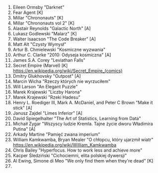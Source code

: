 1. Eileen Ormsby "Darknet"
2. Fear Agent [K]
3. Millar "Chrononauts" [K]
4. Millar "Chrononauts vol 2" [K]
5. Alastair Reynolds "Galactic North" [A]
6. Lukasz Godlewski "Malarz" [K]
7. Walter Isaacson "The Code Breaker" [A]
8. Matt Alt "Czysty Wymysł"
9. Artur B. Chmielewski "Kosmiczne wyzwania"
10. Arthur C. Clarke "2010: Odyseja kosmiczna" [A]
11. James S.A. Corey "Leviathan Falls"
12. Secret Empire (Marvel) [K] https://en.wikipedia.org/wiki/Secret_Empire_(comics)
13. Dmitry Glukhovsky "Outpost" [A]
14. Marcin Wicha "Rzeczy których nie wyrzuciłem"
15. Will Larson "An Elegant Puzzle"
16. Marek Krajewski "Liczby Harona"
17. Marek Krajewski "Rzeki Hadesu"
18. Henry L. Roediger III, Mark A. McDaniel, and Peter C Brown "Make it stick" [A]
19. Janusz Zajdel "Limes Inferior" [A]
20. David Spiegelhalter "The Art of Statistics, Learning from Data"
21. Michaił Zygar "Wszyscy ludzie Kremla. Tajne życie dworu Władimira Putina" [A]
22. Arkady Martine "Pamięć zwana imperium"
23. William Kamkwamba, Bryan Mealer "O chłopcu, który ujarzmił wiatr" https://en.wikipedia.org/wiki/William_Kamkwamba
24. Chris Bailey "Hyperfocus. How to work less and achieve more"
25. Kacper Śledziński "Cichociemni, elita polskiej dywersji"
26. Al Ewing, Simone di Meo "We only find them when they're dead" [K]
27. 
